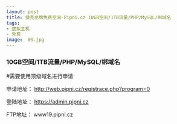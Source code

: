 ```yaml
---
layout: post
title: 捷克老牌免费空间-Pipni.cz 10GB空间/1TB流量/PHP/MySQL/绑域名
tags:
- 虚拟主机
- 免费
image:  09.jpg
---
```


### 10GB空间/1TB流量/PHP/MySQL/绑域名

#需要使用顶级域名进行申请

申请地址：
http://web.pipni.cz/registrace.php?program=0

登陆地址：
https://admin.pipni.cz

FTP地址：
www19.pipni.cz